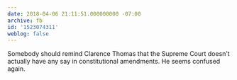 ```yaml
---
date: 2018-04-06 21:11:51.000000000 -07:00
archive: fb
id: '1523074311'
weblog: false
---
```


Somebody should remind Clarence Thomas that the Supreme Court doesn’t actually have any say in constitutional amendments. He seems confused again.
